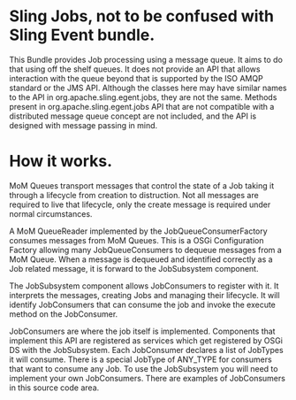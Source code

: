 # Sling Jobs, not to be confused with Sling Event bundle.

This Bundle provides Job processing using a message queue. It aims to do that using off the shelf queues. It does not 
provide an API that allows interaction with the queue beyond that is supported by the ISO AMQP standard or the JMS API. Although the 
classes here may have similar names to the API in org.apache.sling.egent.jobs, they are not the same. Methods present
in org.apache.sling.egent.jobs API that are not compatible with a distributed message queue concept are not included, and the 
API is designed with message passing in mind.


# How it works.

MoM Queues transport messages that control the state of a Job taking it through a lifecycle from creation to distruction. Not all messages
are required to live that lifecycle, only the create message is required under normal circumstances.

A MoM QueueReader implemented by the JobQueueConsumerFactory consumes messages from MoM Queues. This is a OSGi Configuration Factory
allowing many JobQueueConsumers to dequeue messages from a MoM Queue. When a message is dequeued and identified correctly as a 
Job related message, it is forward to the JobSubsystem component.
 
The JobSubsystem component allows JobConsumers to register with it. It interprets the messages, creating Jobs and managing their lifecycle.
It will identify JobConsumers that can consume the job and invoke the execute method on the JobConsumer.

JobConsumers are where the job itself is implemented. Components that implement this API are registered as services which get 
registered by OSGi DS with the JobSubsystem. Each JobConsumer declares a list of JobTypes it will consume. There is a special 
JobType of ANY_TYPE for consumers that want to consume any Job. To use the JobSubsystem you will need to implement your own 
JobConsumers. There are examples of JobConsumers in this source code area.
 
 